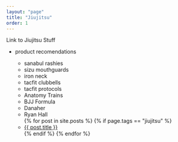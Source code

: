 ```yaml
---
layout: "page"
title: "Jiujitsu"
order: 1
---
```


Link to Jiujitsu Stuff

- product recomendations
  - sanabul rashies
  - sizu mouthguards
  - iron neck
  - tacfit clubbells
  - tacfit protocols
  - Anatomy Trains
  - BJJ Formula
  - Danaher
  - Ryan Hall

  <ul>
    {% for post in site.posts %}
      {% if page.tags == "jiujitsu" %}
        <li>
          <a href="{{ post.url }}">{{ post.title }}</a>
        </li>
      {% endif %}
    {% endfor %}
  </ul>
